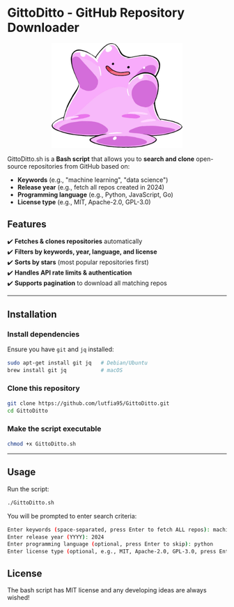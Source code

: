 # GittoDitto - GitHub Repository Downloader

<p align="center">
  <img src="img/747px-132Ditto_Ranger3.png.webp" alt="GittoDitto in Action" width="300">
</p>   


GittoDitto.sh is a **Bash script** that allows you to **search and clone** open-source repositories from GitHub based on:
- **Keywords** (e.g., "machine learning", "data science")
- **Release year** (e.g., fetch all repos created in 2024)
- **Programming language** (e.g., Python, JavaScript, Go)
- **License type** (e.g., MIT, Apache-2.0, GPL-3.0)

## Features
✔️ **Fetches & clones repositories** automatically  
✔️ **Filters by keywords, year, language, and license**  
✔️ **Sorts by stars** (most popular repositories first)  
✔️ **Handles API rate limits & authentication**  
✔️ **Supports pagination** to download all matching repos  

---

##  Installation

### Install dependencies
Ensure you have `git` and `jq` installed:

```bash
sudo apt-get install git jq   # Debian/Ubuntu
brew install git jq           # macOS
```

### Clone this repository
```bash
git clone https://github.com/lutfia95/GittoDitto.git
cd GittoDitto
```

### Make the script executable
```bash
chmod +x GittoDitto.sh
```

---

## Usage
Run the script:
```bash
./GittoDitto.sh
```

You will be prompted to enter search criteria:
```bash
Enter keywords (space-separated, press Enter to fetch ALL repos): machine learning
Enter release year (YYYY): 2024
Enter programming language (optional, press Enter to skip): python
Enter license type (optional, e.g., MIT, Apache-2.0, GPL-3.0, press Enter to skip): MIT
```

## License
The bash script has MIT license and any developing ideas are always wished! 

